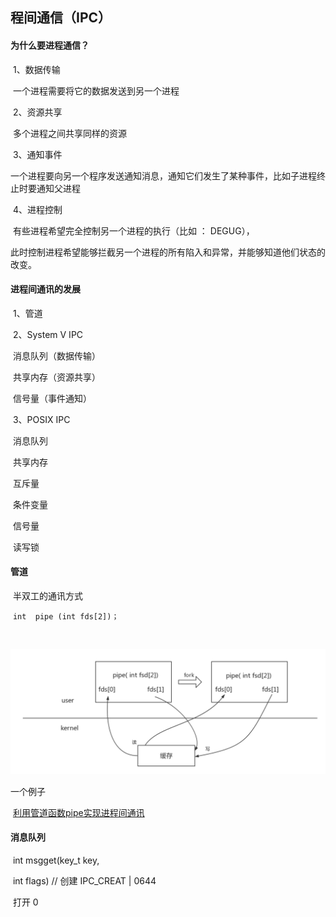 ## 程间通信（IPC）

#### 为什么要进程通信？

​	1、数据传输

​		一个进程需要将它的数据发送到另一个进程

​	2、资源共享

​		多个进程之间共享同样的资源

​	3、通知事件

​		一个进程要向另一个程序发送通知消息，通知它们发生了某种事件，比如子进程终止时要通知父进程

​	4、进程控制

​		有些进程希望完全控制另一个进程的执行（比如 ： DEGUG），

​		此时控制进程希望能够拦截另一个进程的所有陷入和异常，并能够知道他们状态的改变。

#### 进程间通讯的发展

​	1、管道

​	2、System V	IPC

​		消息队列（数据传输）

​		共享内存（资源共享）

​		信号量（事件通知）

​	3、POSIX   IPC

​		消息队列

​		共享内存

​		互斥量

​		条件变量

​		信号量

​		读写锁

#### 管道

​	半双工的通讯方式

​	```int  pipe (int fds[2])；``` 

​	

![](./管道.jpg)

一个例子

​	[利用管道函数pipe实现进程间通讯](https://github.com/YeLing0119/MyCode/tree/master/Linux/pipe)

#### 消息队列

​	int msgget(key_t key,  

​				int flags)	//	创建  IPC_CREAT | 0644 

​							打开   0